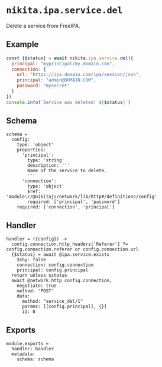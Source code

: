 
# `nikita.ipa.service.del`

Delete a service from FreeIPA.

## Example

```js
const {$status} = await nikita.ipa.service.del({
  principal: "myprincipal/my.domain.com",
  connection: {
    url: "https://ipa.domain.com/ipa/session/json",
    principal: "admin@DOMAIN.COM",
    password: "mysecret"
  }
})
console.info(`Service was deleted: ${$status}`)
```

## Schema

    schema =
      config:
        type: 'object'
        properties:
          'principal':
            type: 'string'
            description: '''
            Name of the service to delete.
            '''
          'connection':
            type: 'object'
            $ref: 'module://@nikitajs/network/lib/http#/definitions/config'
            required: ['principal', 'password']
        required: ['connection', 'principal']

## Handler

    handler = ({config}) ->
      config.connection.http_headers['Referer'] ?= config.connection.referer or config.connection.url
      {$status} = await @ipa.service.exists
        $shy: false
        connection: config.connection
        principal: config.principal
      return unless $status
      await @network.http config.connection,
        negotiate: true
        method: 'POST'
        data:
          method: "service_del/1"
          params: [[config.principal], {}]
          id: 0

## Exports

    module.exports =
      handler: handler
      metadata:
        schema: schema

